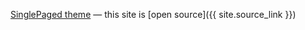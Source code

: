 


[SinglePaged theme](https://github.com/t413/SinglePaged)
&mdash;
this site is [open source]({{ site.source_link }})

